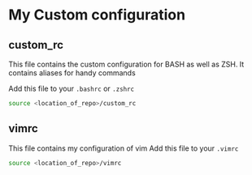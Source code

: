 # My Custom configuration

## custom_rc
This file contains the custom configuration for BASH as well as ZSH. It contains aliases for handy commands

Add this file to your `.bashrc` or `.zshrc`
```bash
source <location_of_repo>/custom_rc
``` 


## vimrc
This file contains my configuration of vim
Add this file to your `.vimrc` 
```bash
source <location_of_repo>/vimrc
``` 